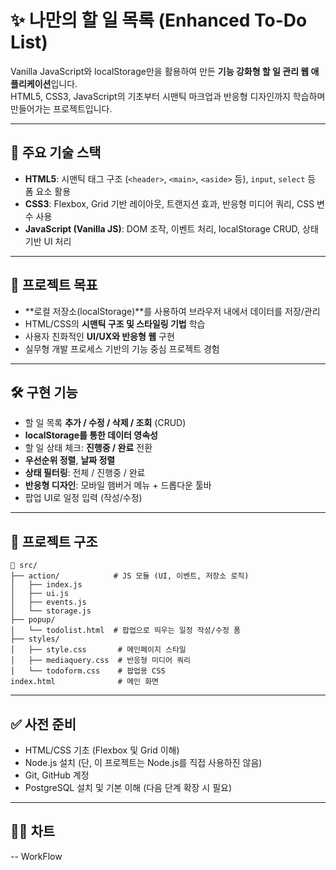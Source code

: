 # ✨ 나만의 할 일 목록 (Enhanced To-Do List)

Vanilla JavaScript와 localStorage만을 활용하여 만든 **기능 강화형 할 일 관리 웹 애플리케이션**입니다.  
HTML5, CSS3, JavaScript의 기초부터 시맨틱 마크업과 반응형 디자인까지 학습하며 만들어가는 프로젝트입니다.

---

## 📌 주요 기술 스택

- **HTML5**: 시맨틱 태그 구조 (`<header>`, `<main>`, `<aside>` 등), `input`, `select` 등 폼 요소 활용  
- **CSS3**: Flexbox, Grid 기반 레이아웃, 트랜지션 효과, 반응형 미디어 쿼리, CSS 변수 사용  
- **JavaScript (Vanilla JS)**: DOM 조작, 이벤트 처리, localStorage CRUD, 상태 기반 UI 처리

---

## 🎯 프로젝트 목표

- **로컬 저장소(localStorage)**를 사용하여 브라우저 내에서 데이터를 저장/관리
- HTML/CSS의 **시맨틱 구조 및 스타일링 기법** 학습
- 사용자 친화적인 **UI/UX와 반응형 웹** 구현
- 실무형 개발 프로세스 기반의 기능 중심 프로젝트 경험

---

## 🛠 구현 기능

- 할 일 목록 **추가 / 수정 / 삭제 / 조회** (CRUD)
- **localStorage를 통한 데이터 영속성**
- 할 일 상태 체크: **진행중 / 완료** 전환
- **우선순위 정렬**, **날짜 정렬**
- **상태 필터링**: 전체 / 진행중 / 완료
- **반응형 디자인**: 모바일 햄버거 메뉴 + 드롭다운 툴바
- 팝업 UI로 일정 입력 (작성/수정)

---

## 📁 프로젝트 구조

```
📁 src/
├── action/            # JS 모듈 (UI, 이벤트, 저장소 로직)
│   ├── index.js
│   ├── ui.js
│   ├── events.js
│   └── storage.js
├── popup/
│   └── todolist.html  # 팝업으로 띄우는 일정 작성/수정 폼
├── styles/
│   ├── style.css       # 메인페이지 스타일
│   ├── mediaquery.css  # 반응형 미디어 쿼리
│   └── todoform.css    # 팝업용 CSS
index.html              # 메인 화면
```

---

## ✅ 사전 준비

- HTML/CSS 기초 (Flexbox 및 Grid 이해)
- Node.js 설치 (단, 이 프로젝트는 Node.js를 직접 사용하진 않음)
- Git, GitHub 계정
- PostgreSQL 설치 및 기본 이해 (다음 단계 확장 시 필요)

---

## 👨‍💻 차트

-- WorkFlow



